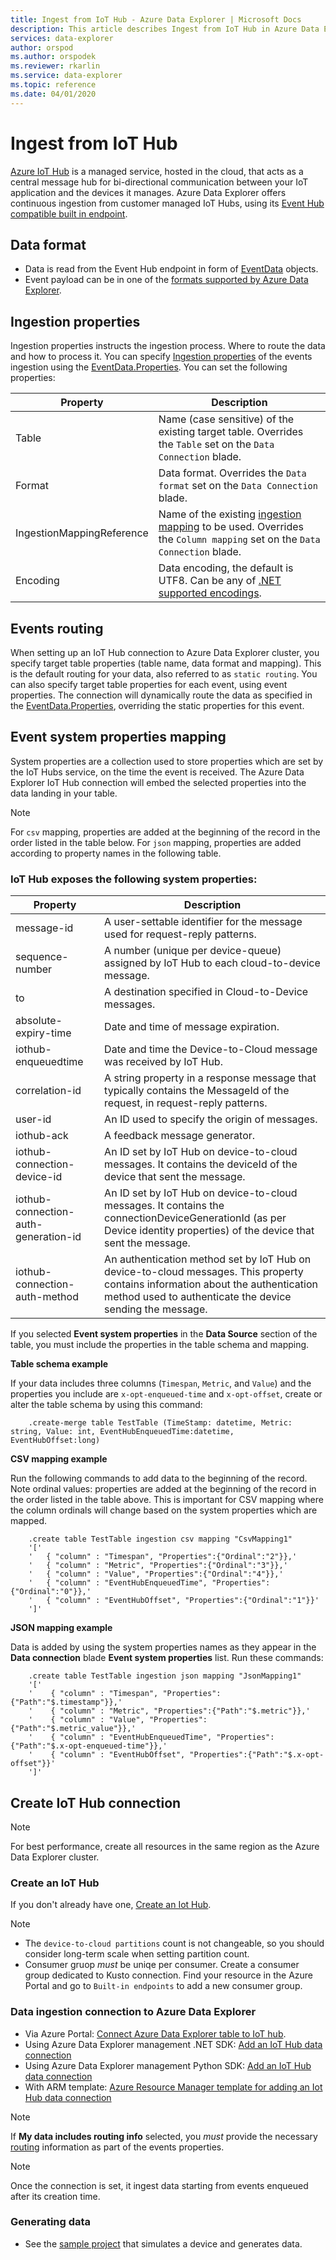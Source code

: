 ```yaml
---
title: Ingest from IoT Hub - Azure Data Explorer | Microsoft Docs
description: This article describes Ingest from IoT Hub in Azure Data Explorer.
services: data-explorer
author: orspod
ms.author: orspodek
ms.reviewer: rkarlin
ms.service: data-explorer
ms.topic: reference
ms.date: 04/01/2020
---
```

# Ingest from IoT Hub

[Azure IoT Hub](https://docs.microsoft.com/azure/iot-hub/about-iot-hub) is a managed service, hosted in the cloud, that acts as a central message hub for bi-directional communication between your IoT application and the devices it manages. Azure Data Explorer offers continuous ingestion from customer managed IoT Hubs, using its [Event Hub compatible built in endpoint](https://docs.microsoft.com/azure/iot-hub/iot-hub-devguide-messages-d2c#routing-endpoints).

## Data format

* Data is read from the Event Hub endpoint in form of [EventData](https://docs.microsoft.com/dotnet/api/microsoft.servicebus.messaging.eventdata?view=azure-dotnet) objects.
* Event payload can be in one of the [formats supported by Azure Data Explorer](ingestion-supported-formats.md).

## Ingestion properties

Ingestion properties instructs the ingestion process. Where to route the data and how to process it. You can specify [Ingestion properties](ingestion-properties.md) of the events ingestion using the [EventData.Properties](https://docs.microsoft.com/dotnet/api/microsoft.servicebus.messaging.eventdata.properties?view=azure-dotnet#Microsoft_ServiceBus_Messaging_EventData_Properties). You can set the following properties:

|Property |Description|
|---|---|
| Table | Name (case sensitive) of the existing target table. Overrides the `Table` set on the `Data Connection` blade. |
| Format | Data format. Overrides the `Data format` set on the `Data Connection` blade. |
| IngestionMappingReference | Name of the existing [ingestion mapping](kusto/management/create-ingestion-mapping-command.md) to be used. Overrides the `Column mapping` set on the `Data Connection` blade.|
| Encoding |  Data encoding, the default is UTF8. Can be any of [.NET supported encodings](https://docs.microsoft.com/dotnet/api/system.text.encoding?view=netframework-4.8#remarks). |

## Events routing

When setting up an IoT Hub connection to Azure Data Explorer cluster, you specify target table properties (table name, data format and mapping). This is the default routing for your data, also referred to as `static routing`.
You can also specify target table properties for each event, using event properties. The connection will dynamically route the data as specified in the [EventData.Properties](https://docs.microsoft.com/dotnet/api/microsoft.servicebus.messaging.eventdata.properties?view=azure-dotnet#Microsoft_ServiceBus_Messaging_EventData_Properties), overriding the static properties for this event.

## Event system properties mapping

System properties are a collection used to store properties which are set by the IoT Hubs service, on the time the event is received. The Azure Data Explorer IoT Hub connection will embed the selected properties into the data landing in your table.

> [!Note]
> For `csv` mapping, properties are added at the beginning of the record in the order listed in the table below. For `json` mapping, properties are added according to property names in the following table.

### IoT Hub exposes the following system properties:

|Property |Description|
|---|---|
| message-id | A user-settable identifier for the message used for request-reply patterns. |
| sequence-number | A number (unique per device-queue) assigned by IoT Hub to each cloud-to-device message. |
| to | A destination specified in Cloud-to-Device messages. |
| absolute-expiry-time | Date and time of message expiration. |
| iothub-enqueuedtime | Date and time the Device-to-Cloud message was received by IoT Hub. |
| correlation-id| A string property in a response message that typically contains the MessageId of the request, in request-reply patterns. |
| user-id| An ID used to specify the origin of messages. |
| iothub-ack| A feedback message generator. |
| iothub-connection-device-id| An ID set by IoT Hub on device-to-cloud messages. It contains the deviceId of the device that sent the message. |
| iothub-connection-auth-generation-id| An ID set by IoT Hub on device-to-cloud messages. It contains the connectionDeviceGenerationId (as per Device identity properties) of the device that sent the message. |
| iothub-connection-auth-method| An authentication method set by IoT Hub on device-to-cloud messages. This property contains information about the authentication method used to authenticate the device sending the message. |

If you selected **Event system properties** in the **Data Source** section of the table, you must include the properties in the table schema and mapping.

**Table schema example**

If your data includes three columns (`Timespan`, `Metric`, and `Value`) and the properties you include are `x-opt-enqueued-time` and `x-opt-offset`, create or alter the table schema by using this command:

```kusto
    .create-merge table TestTable (TimeStamp: datetime, Metric: string, Value: int, EventHubEnqueuedTime:datetime, EventHubOffset:long)
```

**CSV mapping example**

Run the following commands to add data to the beginning of the record. 
Note ordinal values: properties are added at the beginning of the record in the order listed in the table above. 
This is important for CSV mapping where the column ordinals will change based on the system properties which are mapped.

```kusto
    .create table TestTable ingestion csv mapping "CsvMapping1"
    '['
    '   { "column" : "Timespan", "Properties":{"Ordinal":"2"}},'
    '   { "column" : "Metric", "Properties":{"Ordinal":"3"}},'
    '   { "column" : "Value", "Properties":{"Ordinal":"4"}},'
    '   { "column" : "EventHubEnqueuedTime", "Properties":{"Ordinal":"0"}},'
    '   { "column" : "EventHubOffset", "Properties":{"Ordinal":"1"}}'
    ']'
```
 
**JSON mapping example**

Data is added by using the system properties names as they appear in the **Data connection** blade **Event system properties** list. Run these commands:

```kusto
    .create table TestTable ingestion json mapping "JsonMapping1"
    '['
    '    { "column" : "Timespan", "Properties":{"Path":"$.timestamp"}},'
    '    { "column" : "Metric", "Properties":{"Path":"$.metric"}},'
    '    { "column" : "Value", "Properties":{"Path":"$.metric_value"}},'
    '    { "column" : "EventHubEnqueuedTime", "Properties":{"Path":"$.x-opt-enqueued-time"}},'
    '    { "column" : "EventHubOffset", "Properties":{"Path":"$.x-opt-offset"}}'
    ']'
```

## Create IoT Hub connection

> [!Note]
> For best performance, create all resources in the same region as the Azure Data Explorer cluster.

### Create an IoT Hub

If you don't already have one, [Create an Iot Hub](ingest-data-iot-hub.md#create-an-iot-hub).

> [!Note]
> * The `device-to-cloud partitions` count is not changeable, so you should consider long-term scale when setting partition count.
> * Consumer gruop *must* be uniqe per consumer. Create a consumer group dedicated to Kusto connection. Find your resource in the Azure Portal and go to `Built-in endpoints` to add a new consumer group.

### Data ingestion connection to Azure Data Explorer

* Via Azure Portal: [Connect Azure Data Explorer table to IoT hub](ingest-data-iot-hub.md#connect-azure-data-explorer-table-to-iot-hub).
* Using Azure Data Explorer management .NET SDK: [Add an IoT Hub data connection](data-connection-iot-hub-csharp.md#add-an-iot-hub-data-connection)
* Using Azure Data Explorer management Python SDK: [Add an IoT Hub data connection](data-connection-iot-hub-python.md#add-an-iot-hub-data-connection)
* With ARM template: [Azure Resource Manager template for adding an Iot Hub data connection](data-connection-iot-hub-resource-manager.md#azure-resource-manager-template-for-adding-an-iot-hub-data-connection)

> [!Note]
> If **My data includes routing info** selected, you *must* provide the necessary [routing](#events-routing) information as part of the events properties.

> [!Note]
> Once the connection is set, it ingest data starting from events enqueued after its creation time.

### Generating data

* See the [sample project](https://github.com/Azure-Samples/azure-iot-samples-csharp/tree/master/iot-hub/Quickstarts/simulated-device) that simulates a device and generates data.